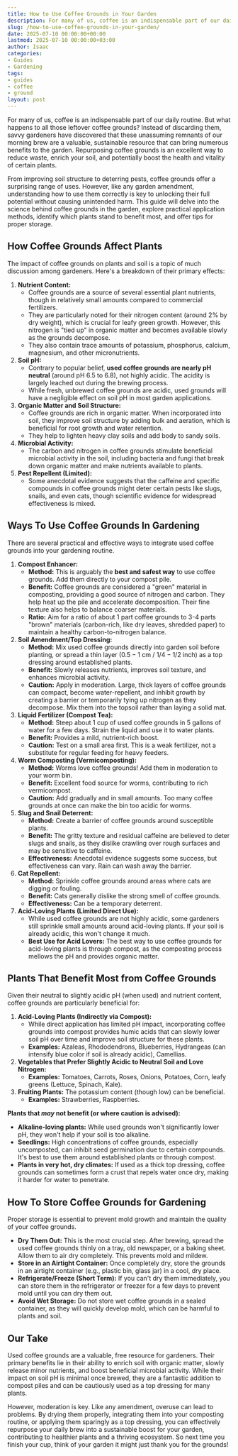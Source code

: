 ```yaml
---
title: How to Use Coffee Grounds in Your Garden
description: For many of us, coffee is an indispensable part of our daily routine. But what happens to all those leftover coffee grounds?
slug: /how-to-use-coffee-grounds-in-your-garden/
date: 2025-07-10 00:00:00+00:00
lastmod: 2025-07-10 00:00:00+03:00
author: Isaac
categories:
- Guides
- Gardening
tags:
- guides
- coffee
- ground
layout: post
---
```

For many of us, coffee is an indispensable part of our daily routine. But what happens to all those leftover coffee grounds? Instead of discarding them, savvy gardeners have discovered that these unassuming remnants of our morning brew are a valuable, sustainable resource that can bring numerous benefits to the garden. Repurposing coffee grounds is an excellent way to reduce waste, enrich your soil, and potentially boost the health and vitality of certain plants.

From improving soil structure to deterring pests, coffee grounds offer a surprising range of uses. However, like any garden amendment, understanding how to use them correctly is key to unlocking their full potential without causing unintended harm. This guide will delve into the science behind coffee grounds in the garden, explore practical application methods, identify which plants stand to benefit most, and offer tips for proper storage.

## How Coffee Grounds Affect Plants

The impact of coffee grounds on plants and soil is a topic of much discussion among gardeners. Here's a breakdown of their primary effects:

1.  **Nutrient Content:**
    * Coffee grounds are a source of several essential plant nutrients, though in relatively small amounts compared to commercial fertilizers.
    * They are particularly noted for their nitrogen content (around 2% by dry weight), which is crucial for leafy green growth. However, this nitrogen is "tied up" in organic matter and becomes available slowly as the grounds decompose.
    * They also contain trace amounts of potassium, phosphorus, calcium, magnesium, and other micronutrients.
2.  **Soil pH:**
    * Contrary to popular belief, **used coffee grounds are nearly pH neutral** (around pH 6.5 to 6.8), not highly acidic. The acidity is largely leached out during the brewing process.
    * While fresh, unbrewed coffee grounds are acidic, used grounds will have a negligible effect on soil pH in most garden applications.
3.  **Organic Matter and Soil Structure:**
    * Coffee grounds are rich in organic matter. When incorporated into soil, they improve soil structure by adding bulk and aeration, which is beneficial for root growth and water retention.
    * They help to lighten heavy clay soils and add body to sandy soils.
4.  **Microbial Activity:**
    * The carbon and nitrogen in coffee grounds stimulate beneficial microbial activity in the soil, including bacteria and fungi that break down organic matter and make nutrients available to plants.
5.  **Pest Repellent (Limited):**
    * Some anecdotal evidence suggests that the caffeine and specific compounds in coffee grounds might deter certain pests like slugs, snails, and even cats, though scientific evidence for widespread effectiveness is mixed.

## Ways To Use Coffee Grounds In Gardening

There are several practical and effective ways to integrate used coffee grounds into your gardening routine.

1.  **Compost Enhancer:**
    * **Method:** This is arguably the **best and safest way** to use coffee grounds. Add them directly to your compost pile.
    * **Benefit:** Coffee grounds are considered a "green" material in composting, providing a good source of nitrogen and carbon. They help heat up the pile and accelerate decomposition. Their fine texture also helps to balance coarser materials.
    * **Ratio:** Aim for a ratio of about 1 part coffee grounds to 3-4 parts "brown" materials (carbon-rich, like dry leaves, shredded paper) to maintain a healthy carbon-to-nitrogen balance.
2.  **Soil Amendment/Top Dressing:**
    * **Method:** Mix used coffee grounds directly into garden soil before planting, or spread a thin layer ($0.5-1$ cm / $1/4-1/2$ inch) as a top dressing around established plants.
    * **Benefit:** Slowly releases nutrients, improves soil texture, and enhances microbial activity.
    * **Caution:** Apply in moderation. Large, thick layers of coffee grounds can compact, become water-repellent, and inhibit growth by creating a barrier or temporarily tying up nitrogen as they decompose. Mix them into the topsoil rather than laying a solid mat.
3.  **Liquid Fertilizer (Compost Tea):**
    * **Method:** Steep about 1 cup of used coffee grounds in 5 gallons of water for a few days. Strain the liquid and use it to water plants.
    * **Benefit:** Provides a mild, nutrient-rich boost.
    * **Caution:** Test on a small area first. This is a weak fertilizer, not a substitute for regular feeding for heavy feeders.
4.  **Worm Composting (Vermicomposting):**
    * **Method:** Worms love coffee grounds! Add them in moderation to your worm bin.
    * **Benefit:** Excellent food source for worms, contributing to rich vermicompost.
    * **Caution:** Add gradually and in small amounts. Too many coffee grounds at once can make the bin too acidic for worms.
5.  **Slug and Snail Deterrent:**
    * **Method:** Create a barrier of coffee grounds around susceptible plants.
    * **Benefit:** The gritty texture and residual caffeine are believed to deter slugs and snails, as they dislike crawling over rough surfaces and may be sensitive to caffeine.
    * **Effectiveness:** Anecdotal evidence suggests some success, but effectiveness can vary. Rain can wash away the barrier.
6.  **Cat Repellent:**
    * **Method:** Sprinkle coffee grounds around areas where cats are digging or fouling.
    * **Benefit:** Cats generally dislike the strong smell of coffee grounds.
    * **Effectiveness:** Can be a temporary deterrent.
7.  **Acid-Loving Plants (Limited Direct Use):**
    * While used coffee grounds are not highly acidic, some gardeners still sprinkle small amounts around acid-loving plants. If your soil is already acidic, this won't change it much.
    * **Best Use for Acid Lovers:** The best way to use coffee grounds for acid-loving plants is through compost, as the composting process mellows the pH and provides organic matter.

## Plants That Benefit Most from Coffee Grounds

Given their neutral to slightly acidic pH (when used) and nutrient content, coffee grounds are particularly beneficial for:

1.  **Acid-Loving Plants (Indirectly via Compost):**
    * While direct application has limited pH impact, incorporating coffee grounds into compost provides humic acids that can slowly lower soil pH over time and improve soil structure for these plants.
    * **Examples:** Azaleas, Rhododendrons, Blueberries, Hydrangeas (can intensify blue color if soil is already acidic), Camellias.
2.  **Vegetables that Prefer Slightly Acidic to Neutral Soil and Love Nitrogen:**
    * **Examples:** Tomatoes, Carrots, Roses, Onions, Potatoes, Corn, leafy greens (Lettuce, Spinach, Kale).
3.  **Fruiting Plants:** The potassium content (though low) can be beneficial.
    * **Examples:** Strawberries, Raspberries.

**Plants that *may* not benefit (or where caution is advised):**

* **Alkaline-loving plants:** While used grounds won't significantly lower pH, they won't help if your soil is too alkaline.
* **Seedlings:** High concentrations of coffee grounds, especially uncomposted, can inhibit seed germination due to certain compounds. It's best to use them around established plants or through compost.
* **Plants in very hot, dry climates:** If used as a thick top dressing, coffee grounds can sometimes form a crust that repels water once dry, making it harder for water to penetrate.

## How To Store Coffee Grounds for Gardening

Proper storage is essential to prevent mold growth and maintain the quality of your coffee grounds.

* **Dry Them Out:** This is the most crucial step. After brewing, spread the used coffee grounds thinly on a tray, old newspaper, or a baking sheet. Allow them to air dry completely. This prevents mold and mildew.
* **Store in an Airtight Container:** Once completely dry, store the grounds in an airtight container (e.g., plastic bin, glass jar) in a cool, dry place.
* **Refrigerate/Freeze (Short Term):** If you can't dry them immediately, you can store them in the refrigerator or freezer for a few days to prevent mold until you can dry them out.
* **Avoid Wet Storage:** Do not store wet coffee grounds in a sealed container, as they will quickly develop mold, which can be harmful to plants and soil.

## Our Take

Used coffee grounds are a valuable, free resource for gardeners. Their primary benefits lie in their ability to enrich soil with organic matter, slowly release minor nutrients, and boost beneficial microbial activity. While their impact on soil pH is minimal once brewed, they are a fantastic addition to compost piles and can be cautiously used as a top dressing for many plants.

However, moderation is key. Like any amendment, overuse can lead to problems. By drying them properly, integrating them into your composting routine, or applying them sparingly as a top dressing, you can effectively repurpose your daily brew into a sustainable boost for your garden, contributing to healthier plants and a thriving ecosystem. So next time you finish your cup, think of your garden  it might just thank you for the grounds!